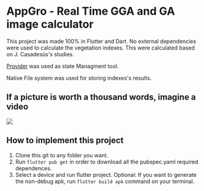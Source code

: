 # AppGro - Real Time GGA and GA image calculator

This project was made 100% in Flutter and Dart. No external dependencies were used to calculate the vegetation indexes. This were calculated based on J. Casadesús's studies.

[Provider](https://pub.dev/packages/provider) was used as state Managment tool.

Native File system was used for storing indexes's results.

## If a picture is worth a thousand words, imagine a video

![](https://im2.ezgif.com/tmp/ezgif-2-67691118e3a1.gif)

## How to implement this project

1. Clone this git to any folder you want.
2. Run `flutter pub get` in order to download all the pubspec.yaml required dependences.
3. Select a device and run flutter project.
   Optional: If you want to generate the non-debug apk, run `flutter build apk` command on your terminal.
